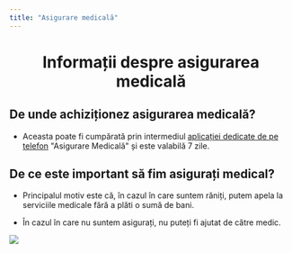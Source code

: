 ```yaml
---
title: "Asigurare medicală"
---
```



# <center>Informații despre asigurarea medicală</center>

## De unde achiziționez asigurarea medicală?

- Aceasta poate fi cumpărată prin intermediul [aplicației dedicate de pe telefon](telefon.html#aplicatia-asigurare-medicala) "Asigurare Medicală" și este valabilă 7 zile.

## De ce este important să fim asigurați medical?

- Principalul motiv este că, în cazul în care suntem răniți, putem apela la serviciile medicale fără a plăti o sumă de bani.

- În cazul în care nu suntem asigurați, nu puteți fi ajutat de către medic.

![](https://i.imgur.com/bEjJz6U.png)